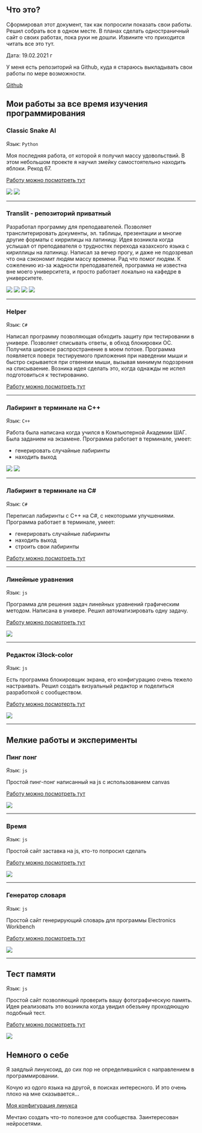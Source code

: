 ## Что это?

Сформировал этот документ, так как попросили показать свои работы. Решил собрать все в одном месте. В планах сделать одностраничный сайт о своих работах, пока руки не дошли. Извините что приходится читать все это тут.
 
Дата: 19.02.2021 г

У меня есть репозиторий на Github, куда я стараюсь выкладывать свои работы по мере возможности. 

[Github](https://github.com/exynil/)

## Мои работы за все время изучения программирования

### Classic Snake AI

Язык: `Python`

Моя последняя работа, от которой я получил массу удовольствий.
В этом небольшом проекте я научил змейку самостоятельно находить яблоки. Рекод 67.

[Работу можно посмотреть тут](https://github.com/exynil/classic-snake-ai)

<img src="https://github.com/exynil/about/blob/master/screenshots/classic-snake-ai/1.jpg">
<img src="https://github.com/exynil/about/blob/master/screenshots/classic-snake-ai/2.jpg">

---

### Translit - репозиторий приватный

Разработал программу для преподавателей.
Позволяет транслитерировать документы, эл. таблицы, презентации и многие другие форматы с киррилицы на латиницу. Идея возникла когда услышал от преподавателя о трудностях перехода казахского языка с кириллицы на латиницу. Написал за вечер прогу, и даже не подозревал что она сэкономит людям массу времени. Рад что помог людям. К сожелению из-за жадности преподавателей, программа не известна вне моего университета, и просто работает локально на кафедре в университете.

<img src="https://github.com/exynil/about/blob/master/screenshots/translit/1.jpg">
<img src="https://github.com/exynil/about/blob/master/screenshots/translit/2.jpg">
<img src="https://github.com/exynil/about/blob/master/screenshots/translit/3.jpg">
<img src="https://github.com/exynil/about/blob/master/screenshots/translit/4.jpg">

---

### Helper

Язык: `C#`

Написал программу позволяющая обходить защиту при тестировании в универе. Позволяет списывать ответы, в обход блокировки ОС. Получила широкое распространение в моем потоке.
Программа появляется поверх тестируемого приложения при наведении мыши и быстро скрывается при отвенеии мыши, вызывая минимум подозрения на списываение.
Возника идея сделать это, когда однажды не испел подготовиться к тестированию.

[Работу можно посмотреть тут](https://github.com/exynil/Helper)

---

### Лабиринт в терминале на C++

Язык: `C++`

Работа была написана когда учился в Компьютерной Академии ШАГ. Была заданием на экзамене.
Программа работает в терминале, умеет:
- генерировать случайные лабиринты
- находить выход

<img src="https://github.com/exynil/about/blob/master/screenshots/labyrinth-cpp/1.jpg">
<img src="https://github.com/exynil/about/blob/master/screenshots/labyrinth-cpp/2.jpg">

---

### Лабиринт в терминале на C#

Язык: `C#`

Переписал лабиринты с C++ на C#, с некоторыми улучшениями.
Программа работает в терминале, умеет:
- генерировать случайные лабиринты
- находить выход
- строить свои лабиринты

[Работу можно посмотреть тут](https://github.com/exynil/Labyrinth)

---

### Линейные уравнения

Язык: `js`

Программа для решения задач линейных уравнений графическим методом.
Написана в универе. Решил автоматизировать одну задачу.

[Работу можно посмотреть тут](https://github.com/exynil/linear-equation)

<img src="https://github.com/exynil/about/blob/master/screenshots/linear-equation/1.jpg">

---

### Редакток i3lock-color

Язык: `js`

Есть программа блокировщик экрана, его конфигурацию очень тежело настраивать.
Решил создать визуальный редактор и поделиться разработкой с сообществом.

[Работу можно посмотерть тут](https://github.com/exynil/i3lock-editor)

<img src="https://github.com/exynil/about/blob/master/screenshots/i3lock-editor/1.jpg">

---

## Мелкие работы и эксперименты

### Пинг понг

Язык: `js`

Простой пинг-понг написанный на js c использованием canvas

[Работу можно посмотреть тут](https://github.com/exynil/ping-pong)

<img src="https://github.com/exynil/about/blob/master/screenshots/ping-pong/1.jpg">

---

### Время

Язык: `js`

Простой сайт заставка на js, кто-то попросил сделать

[Работу можно посмотреть тут](https://github.com/exynil/time)

<img src="https://github.com/exynil/about/blob/master/screenshots/time/1.jpg">

---

### Генератор словаря

Язык: `js`

Простой сайт генерирующий словарь для программы Electronics Workbench

[Работу можно посмотреть тут](https://github.com/exynil/dictionary-generator)

<img src="https://github.com/exynil/about/blob/master/screenshots/dictionary-generator/1.jpg">

---

## Тест памяти

Язык: `js`

Простой сайт позволяющий проверить вашу фотографическую память.
Идея реализовать это возникла когда увидил обезъяну проходяющую подобный тест.

[Работу можно посмотреть тут](https://github.com/exynil/memory-trainer)

<img src="https://github.com/exynil/about/blob/master/screenshots/memory-trainer/1.jpg">

## Немного о себе

Я заядлый линуксоид, до сих пор не определившийся с направлением в программировании.

Кочую из одого языка на другой, в поисках интересного. И это очень плохо на мне сказывается...

[Моя конфигурация линукса](https://github.com/exynil/dotfiles)

Мечтаю создать что-то полезное для сообщества.
Заинтересован нейросетями.
